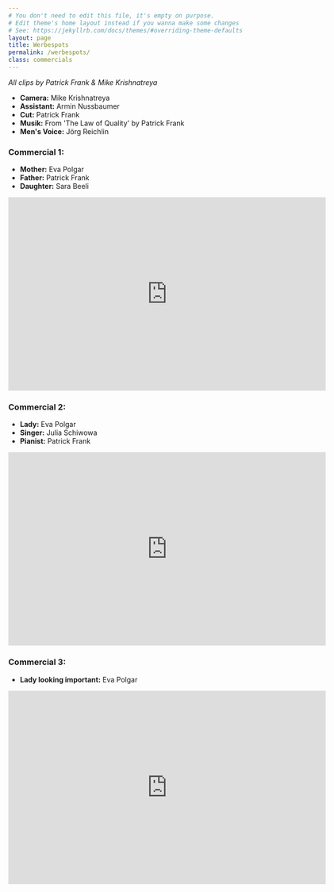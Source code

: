 ```yaml
---
# You don't need to edit this file, it's empty on purpose.
# Edit theme's home layout instead if you wanna make some changes
# See: https://jekyllrb.com/docs/themes/#overriding-theme-defaults
layout: page
title: Werbespots
permalink: /werbespots/
class: commercials
---
```

*All clips by Patrick Frank & Mike Krishnatreya*

- **Camera:** Mike Krishnatreya
- **Assistant:** Armin Nussbaumer
- **Cut:** Patrick Frank
- **Musik:** From 'The Law of Quality' by Patrick Frank
- **Men's Voice:** Jörg Reichlin

### Commercial 1:
- **Mother:** Eva Polgar
- **Father:** Patrick Frank
- **Daughter:** Sara Beeli
<iframe title="YouTube video player" width="640" height="390" src="http://www.youtube.com/embed/ySZf4xsUTzE" frameborder="0" allowfullscreen=""></iframe>

### Commercial 2:
- **Lady:** Eva Polgar
- **Singer:** Julia Schiwowa
- **Pianist:** Patrick Frank
<iframe title="YouTube video player" width="640" height="390" src="http://www.youtube.com/embed/QMvs2BlPxOs" frameborder="0" allowfullscreen=""></iframe>


### Commercial 3:
- **Lady looking important:** Eva Polgar
<iframe title="YouTube video player" width="640" height="390" src="http://www.youtube.com/embed/XzwVQb0_oyk" frameborder="0" allowfullscreen=""></iframe>
